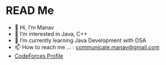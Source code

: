 # READ Me

- 👋 Hi, I’m Manav
- 👀 I’m interested in Java, C++
- 🌱 I’m currently learning Java Development with DSA
- 📫 How to reach me ... : communicate.manav@gmail.com
- [CodeForces Profile](https://codeforces.com/profile/kaalbhairav)

<!---
karnop/karnop is a ✨ special ✨ repository because its `README.md` (this file) appears on your GitHub profile.
You can click the Preview link to take a look at your changes.
--->
